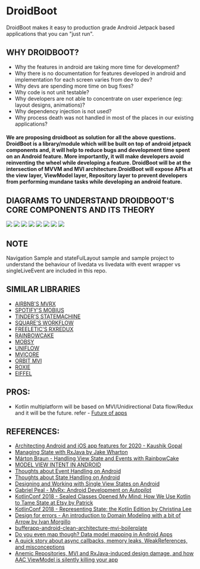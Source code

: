 # DroidBoot
DroidBoot makes it easy to production grade Android Jetpack based applications that you can "just run".

 
 ## WHY DROIDBOOT?
   *  Why the features in android are taking more time for development?
   *  Why there is no documentation for features developed in android and implementation for each screen varies from dev to dev?
   *  Why devs are spending more time on bug fixes?
   *  Why code is not unit testable?
   *  Why developers are not able to concentrate on user experience (eg: layout designs, animations)?
   *  Why dependency injection is not used?
   *  Why process death was not handled in most of the places in our existing applications?
  
     
  #### We are proposing droidboot as solution for all the above questions.  DroidBoot is a library/module which will be built on top of android jetpack components and, it will help to reduce bugs and development time spent on an Android feature. More importantly, it will make developers avoid reinventing the wheel while developing a feature. DroidBoot will be at the intersection of MVVM and MVI architecture.DroidBoot will expose APIs at the view layer, ViewModel layer, Repository layer to prevent developers from performing mundane tasks while developing an android feature.
      



## DIAGRAMS TO UNDERSTAND DROIDBOOT'S CORE COMPONENTS AND ITS THEORY
<img src="./droidBoot assets/MVI.jpg">
<img src="./droidBoot assets/droidboot-arch.jpg">
<img src="./droidBoot assets/simple-arch-diagram.jpg">
<img src="./droidBoot assets/complex-arch.jpg">
<img src="./droidBoot assets/statefullayout.jpg">
<img src="./droidBoot assets/events.jpg">
<img src="./droidBoot assets/mvvm-existing.jpg">
<img src="./droidBoot assets/droidboot-smiley.jpg">

## NOTE
   Navigation Sample and stateFulLayout sample and sample project to understand the behaviour of livedata vs livedata with event wrapper vs singleLiveEvent are included in this repo.
   
   

## SIMILAR LIBRARIES
* [AIRBNB'S MVRX](https://github.com/airbnb/MvRx)
* [SPOTIFY'S MOBIUS](https://github.com/spotify/mobius)
* [TINDER'S STATEMACHINE](https://github.com/Tinder/StateMachine)
* [SQUARE'S WORKFLOW](https://github.com/square/workflow)
* [FREELETIC'S RXREDUX](https://github.com/freeletics/RxRedux)
* [RAINBOWCAKE](https://rainbowcake.dev/)
* [MOBSY](https://github.com/sockeqwe/mosby)
* [UNIFLOW](https://github.com/uniflow-kt/uniflow-kt)
* [MVICORE](https://github.com/badoo/MVICore)
* [ORBIT MVI](https://github.com/babylonhealth/orbit-mvi)
* [ROXIE](https://github.com/ww-tech/roxie)
* [EIFFEL](https://github.com/etiennelenhart/Eiffel)

## PROS:
 * Kotlin multiplatform will be based on MVI/Unidirectional Data flow/Redux and it will be the future.
 refer - [Future of apps](https://danielebaroncelli.medium.com/the-future-of-apps-declarative-uis-with-kotlin-multiplatform-d-kmp-part-1-3-c0e1530a5343)
 
## REFERENCES:
* [Architecting Android and iOS app features for 2020 - Kaushik Gopal](https://youtu.be/BdGVCsHj2vU)
* [Managing State with RxJava by Jake Wharton](https://youtu.be/0IKHxjkgop4)
* [Márton Braun - Handling View State and Events with RainbowCake](https://youtu.be/4U7hxKAZ7qE)
* [MODEL VIEW INTENT IN ANDROID](http://hannesdorfmann.com/android/model-view-intent)
* [Thoughts about Event Handling on Android](https://zsmb.co/thoughts-about-event-handling-on-android/)
* [Thoughts about State Handling on Android](https://zsmb.co/thoughts-about-state-handling-on-android/)
* [Designing and Working with Single View States on Android](https://zsmb.co/designing-and-working-with-single-view-states-on-android/)
* [Gabriel Peal - MvRx: Android Development on Autopilot](https://youtu.be/Web4xPi2Ga4)
* [KotlinConf 2018 - Sealed Classes Opened My Mind: How We Use Kotlin to Tame State at Etsy by Patrick](https://youtu.be/uGMm3StjqLI)
* [KotlinConf 2018 - Representing State: the Kotlin Edition by Christina Lee](https://youtu.be/-lVVfxsRjcY)
* [Design for errors - An introduction to Domain Modeling with a bit of Arrow by Ivan Morgillo](https://youtu.be/1pEffDww4-Q)
* [bufferapp-android-clean-architecture-mvi-boilerplate](https://github.com/bufferapp/android-clean-architecture-mvi-boilerplate)
* [Do you even map though? Data model mapping in Android Apps](https://buffer.com/resources/even-map-though-data-model-mapping-android-apps/)
* [A quick story about async callbacks, memory leaks, WeakReferences, and misconceptions](https://proandroiddev.com/a-quick-story-about-async-callbacks-memory-leaks-weakreferences-and-misconceptions-78003b3d6b26)
* [Anemic Repositories, MVI and RxJava-induced design damage, and how AAC ViewModel is silently killing your app](https://proandroiddev.com/anemic-repositories-mvi-and-rxjava-induced-design-damage-and-how-aac-viewmodel-is-silently-1762caa70e13)
